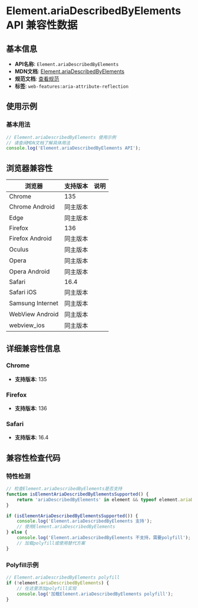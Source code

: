 # Element.ariaDescribedByElements API 兼容性数据

## 基本信息

- **API名称**: `Element.ariaDescribedByElements`
- **MDN文档**: [Element.ariaDescribedByElements](https://developer.mozilla.org/docs/Web/API/Element/ariaDescribedByElements)
- **规范文档**: [查看规范](https://w3c.github.io/aria/#dom-ariamixin-ariadescribedbyelements)
- **标签**: `web-features:aria-attribute-reflection`

## 使用示例

### 基本用法

```javascript
// Element.ariaDescribedByElements 使用示例
// 请查阅MDN文档了解具体用法
console.log('Element.ariaDescribedByElements API');
```

## 浏览器兼容性

| 浏览器 | 支持版本 | 说明 |
|--------|----------|------|
| Chrome | 135 |  |
| Chrome Android | 同主版本 |  |
| Edge | 同主版本 |  |
| Firefox | 136 |  |
| Firefox Android | 同主版本 |  |
| Oculus | 同主版本 |  |
| Opera | 同主版本 |  |
| Opera Android | 同主版本 |  |
| Safari | 16.4 |  |
| Safari iOS | 同主版本 |  |
| Samsung Internet | 同主版本 |  |
| WebView Android | 同主版本 |  |
| webview_ios | 同主版本 |  |

## 详细兼容性信息

### Chrome

- **支持版本**: 135

### Firefox

- **支持版本**: 136

### Safari

- **支持版本**: 16.4

## 兼容性检查代码

### 特性检测

```javascript
// 检查Element.ariaDescribedByElements是否支持
function isElementAriaDescribedByElementsSupported() {
    return 'ariaDescribedByElements' in element && typeof element.ariaDescribedByElements === 'function';
}

if (isElementAriaDescribedByElementsSupported()) {
    console.log('Element.ariaDescribedByElements 支持');
    // 使用Element.ariaDescribedByElements
} else {
    console.log('Element.ariaDescribedByElements 不支持，需要polyfill');
    // 加载polyfill或使用替代方案
}
```

### Polyfill示例

```javascript
// Element.ariaDescribedByElements polyfill
if (!element.ariaDescribedByElements) {
    // 在这里添加polyfill实现
    console.log('加载Element.ariaDescribedByElements polyfill');
}
```

